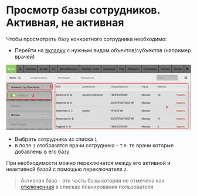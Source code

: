 # Просмотр базы сотрудников. Активная, не активная

Чтобы просмотреть базу конкретного сотрудника необходимо:

- Перейти на [вкладку](database.html) с нужным видом объектов/субъектов (например врачей)

![](../images/database-user.png)

- Выбрать сотрудника из списка `1`
- в поле `3` отобразятся врачи сотрудника - т.е. те врачи которые добавлены в его базу

При необходимости можно переключатся между его активной и неактивной базой с помощью переключателя `2`.

> Активная база - это часть базы которая не отмечена как [отключенная](rep-planning-central-block-edit-multi.html) в списках планирования пользователя
